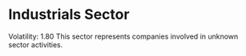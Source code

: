 # Industrials Sector

Volatility: 1.80
This sector represents companies involved in unknown sector activities.
